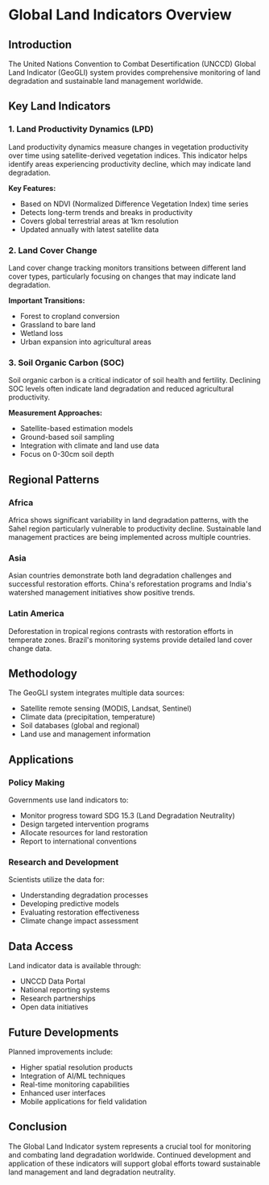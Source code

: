 # Global Land Indicators Overview

## Introduction

The United Nations Convention to Combat Desertification (UNCCD) Global Land Indicator (GeoGLI) system provides comprehensive monitoring of land degradation and sustainable land management worldwide.

## Key Land Indicators

### 1. Land Productivity Dynamics (LPD)

Land productivity dynamics measure changes in vegetation productivity over time using satellite-derived vegetation indices. This indicator helps identify areas experiencing productivity decline, which may indicate land degradation.

**Key Features:**
- Based on NDVI (Normalized Difference Vegetation Index) time series
- Detects long-term trends and breaks in productivity
- Covers global terrestrial areas at 1km resolution
- Updated annually with latest satellite data

### 2. Land Cover Change

Land cover change tracking monitors transitions between different land cover types, particularly focusing on changes that may indicate land degradation.

**Important Transitions:**
- Forest to cropland conversion
- Grassland to bare land
- Wetland loss
- Urban expansion into agricultural areas

### 3. Soil Organic Carbon (SOC)

Soil organic carbon is a critical indicator of soil health and fertility. Declining SOC levels often indicate land degradation and reduced agricultural productivity.

**Measurement Approaches:**
- Satellite-based estimation models
- Ground-based soil sampling
- Integration with climate and land use data
- Focus on 0-30cm soil depth

## Regional Patterns

### Africa
Africa shows significant variability in land degradation patterns, with the Sahel region particularly vulnerable to productivity decline. Sustainable land management practices are being implemented across multiple countries.

### Asia
Asian countries demonstrate both land degradation challenges and successful restoration efforts. China's reforestation programs and India's watershed management initiatives show positive trends.

### Latin America
Deforestation in tropical regions contrasts with restoration efforts in temperate zones. Brazil's monitoring systems provide detailed land cover change data.

## Methodology

The GeoGLI system integrates multiple data sources:
- Satellite remote sensing (MODIS, Landsat, Sentinel)
- Climate data (precipitation, temperature)
- Soil databases (global and regional)
- Land use and management information

## Applications

### Policy Making
Governments use land indicators to:
- Monitor progress toward SDG 15.3 (Land Degradation Neutrality)
- Design targeted intervention programs
- Allocate resources for land restoration
- Report to international conventions

### Research and Development
Scientists utilize the data for:
- Understanding degradation processes
- Developing predictive models
- Evaluating restoration effectiveness
- Climate change impact assessment

## Data Access

Land indicator data is available through:
- UNCCD Data Portal
- National reporting systems
- Research partnerships
- Open data initiatives

## Future Developments

Planned improvements include:
- Higher spatial resolution products
- Integration of AI/ML techniques
- Real-time monitoring capabilities
- Enhanced user interfaces
- Mobile applications for field validation

## Conclusion

The Global Land Indicator system represents a crucial tool for monitoring and combating land degradation worldwide. Continued development and application of these indicators will support global efforts toward sustainable land management and land degradation neutrality.










